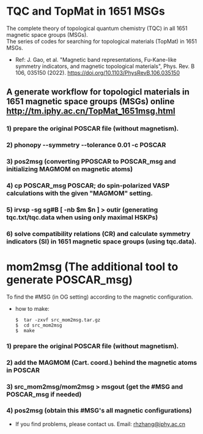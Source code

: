 # TQC and TopMat in 1651 MSGs
The complete theory of topological quantum chemistry (TQC) in all 1651 magnetic space groups (MSGs).</br>
The series of codes for searching for topological materials (TopMat) in 1651 MSGs.

* Ref: J. Gao, et al. "Magnetic band representations, Fu-Kane-like symmetry indicators, and magnetic topological materials", Phys. Rev. B 106, 035150 (2022). https://doi.org/10.1103/PhysRevB.106.035150  <br>

## A generate workflow for topologicl materials in 1651 magnetic space groups (MSGs) online http://tm.iphy.ac.cn/TopMat_1651msg.html
### 1) prepare the original POSCAR file (without magnetism).

### 2) phonopy --symmetry --tolerance 0.01 -c POSCAR

### 3) pos2msg (converting PPOSCAR to POSCAR_msg and initializing MAGMOM on magnetic atoms)
 
### 4) cp POSCAR_msg POSCAR; do spin-polarized VASP calculations with the given "MAGMOM" setting.

### 5) irvsp -sg sg#B [ -nb $m $n ] > outir (generating tqc.txt/tqc.data when using only maximal HSKPs)

### 6) solve compatibility relations (CR) and calculate symmetry indicators (SI) in 1651 magnetic space groups (using tqc.data).


# mom2msg (The additional tool to generate POSCAR_msg)
To find the #MSG (in OG setting) according to the magnetic configuration.</br>

* how to make:

      $  tar -zxvf src_mom2msg.tar.gz
      $  cd src_mom2msg
      $  make

### 1) prepare the original POSCAR file (without magnetism).

### 2) add the MAGMOM (Cart. coord.) behind the magnetic atoms in POSCAR

### 3) src_mom2msg/mom2msg > msgout (get the #MSG and POSCAR_msg if needed)

### 4) pos2msg (obtain this #MSG's all magnetic configurations)





* If you find problems, please contact us. Email: rhzhang@iphy.ac.cn
